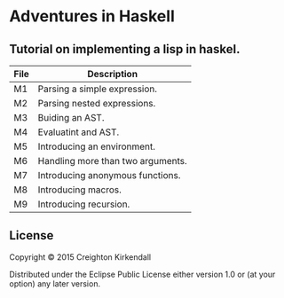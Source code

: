 # Adventures in Haskell

## Tutorial on implementing a lisp in haskel.

File | Description
-----|----------------------------
M1   | Parsing a simple expression.
M2   | Parsing nested expressions.
M3   | Buiding an AST.
M4   | Evaluatint and AST.
M5   | Introducing an environment.
M6   | Handling more than two arguments.
M7   | Introducing anonymous functions.
M8   | Introducing macros.
M9   | Introducing recursion.

## License

Copyright © 2015 Creighton Kirkendall

Distributed under the Eclipse Public License either version 1.0 or (at
your option) any later version.